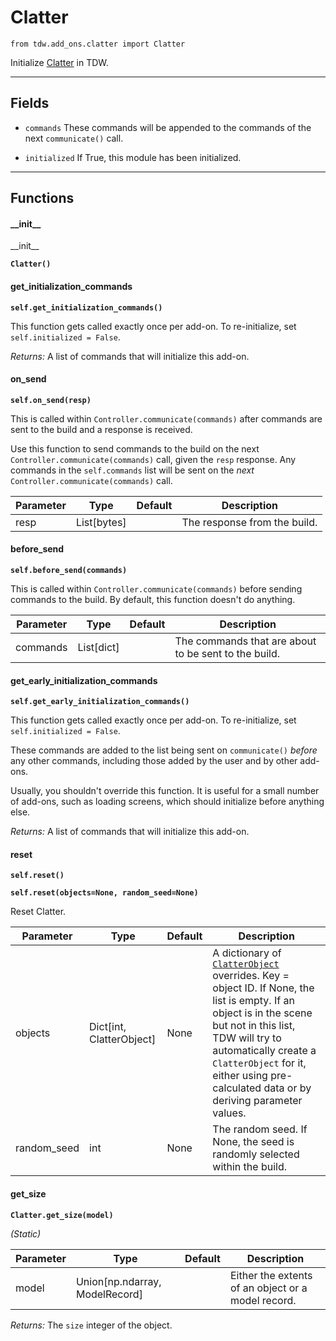 # Clatter

`from tdw.add_ons.clatter import Clatter`

Initialize [Clatter](../../lessons/clatter/overview.md) in TDW.

***

## Fields

- `commands` These commands will be appended to the commands of the next `communicate()` call.

- `initialized` If True, this module has been initialized.

***

## Functions

#### \_\_init\_\_

\_\_init\_\_

**`Clatter()`**

#### get_initialization_commands

**`self.get_initialization_commands()`**

This function gets called exactly once per add-on. To re-initialize, set `self.initialized = False`.

_Returns:_  A list of commands that will initialize this add-on.

#### on_send

**`self.on_send(resp)`**

This is called within `Controller.communicate(commands)` after commands are sent to the build and a response is received.

Use this function to send commands to the build on the next `Controller.communicate(commands)` call, given the `resp` response.
Any commands in the `self.commands` list will be sent on the *next* `Controller.communicate(commands)` call.

| Parameter | Type | Default | Description |
| --- | --- | --- | --- |
| resp |  List[bytes] |  | The response from the build. |

#### before_send

**`self.before_send(commands)`**

This is called within `Controller.communicate(commands)` before sending commands to the build. By default, this function doesn't do anything.

| Parameter | Type | Default | Description |
| --- | --- | --- | --- |
| commands |  List[dict] |  | The commands that are about to be sent to the build. |

#### get_early_initialization_commands

**`self.get_early_initialization_commands()`**

This function gets called exactly once per add-on. To re-initialize, set `self.initialized = False`.

These commands are added to the list being sent on `communicate()` *before* any other commands, including those added by the user and by other add-ons.

Usually, you shouldn't override this function. It is useful for a small number of add-ons, such as loading screens, which should initialize before anything else.

_Returns:_  A list of commands that will initialize this add-on.

#### reset

**`self.reset()`**

**`self.reset(objects=None, random_seed=None)`**

Reset Clatter.

| Parameter | Type | Default | Description |
| --- | --- | --- | --- |
| objects |  Dict[int, ClatterObject] | None | A dictionary of [`ClatterObject`](../physics_audio/clatter_object.md) overrides. Key = object ID. If None, the list is empty. If an object is in the scene but not in this list, TDW will try to automatically create a `ClatterObject` for it, either using pre-calculated data or by deriving parameter values. |
| random_seed |  int  | None | The random seed. If None, the seed is randomly selected within the build. |

#### get_size

**`Clatter.get_size(model)`**

_(Static)_


| Parameter | Type | Default | Description |
| --- | --- | --- | --- |
| model |  Union[np.ndarray, ModelRecord] |  | Either the extents of an object or a model record. |

_Returns:_  The `size` integer of the object.